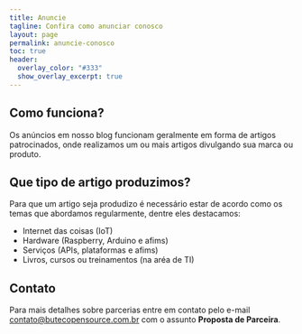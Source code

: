 ```yaml
---
title: Anuncie
tagline: Confira como anunciar conosco
layout: page
permalink: anuncie-conosco
toc: true
header:
  overlay_color: "#333"
  show_overlay_excerpt: true
---
```


## Como funciona?

Os anúncios em nosso blog funcionam geralmente em forma de artigos patrocinados, onde realizamos um ou mais artigos divulgando sua marca ou produto.

## Que tipo de artigo produzimos?

Para que um artigo seja produdizo é necessário estar de acordo como os temas que abordamos regularmente, dentre eles destacamos:

- Internet das coisas (IoT)
- Hardware (Raspberry, Arduino e afims)
- Serviços (APIs, plataformas e afims)
- Livros, cursos ou treinamentos (na aréa de TI)

## Contato

Para mais detalhes sobre parcerias entre em contato pelo e-mail [contato@butecopensource.com.br](mailto:contato@butecopensource.com.br) com o assunto **Proposta de Parceira**.

